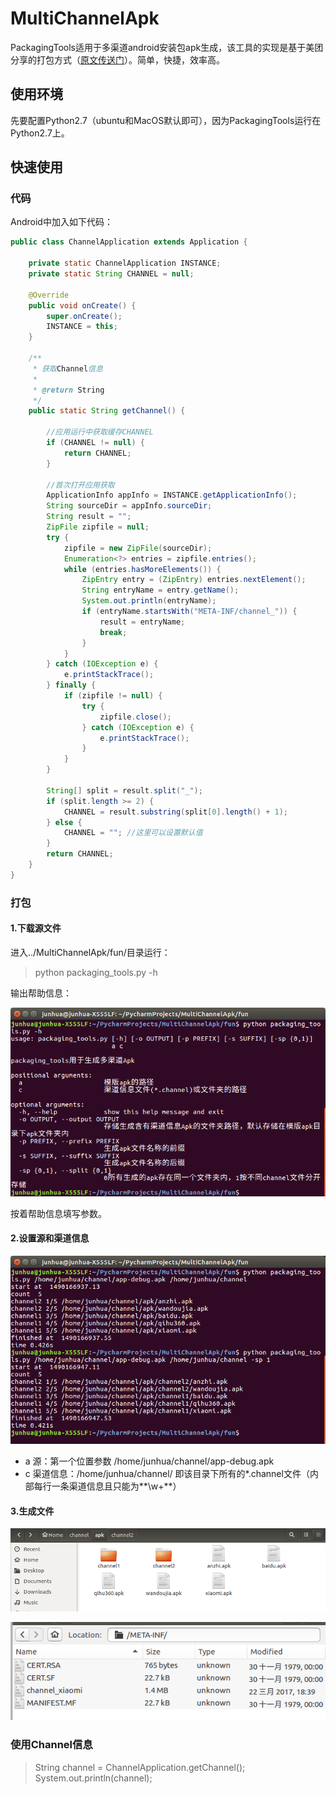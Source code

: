 # MultiChannelApk
PackagingTools适用于多渠道android安装包apk生成，该工具的实现是基于美团分享的打包方式（[原文传送门](http://tech.meituan.com/mt-apk-packaging.html)）。简单，快捷，效率高。

## 使用环境
先要配置Python2.7（ubuntu和MacOS默认即可），因为PackagingTools运行在Python2.7上。

## 快速使用

### 代码
Android中加入如下代码：
```java
public class ChannelApplication extends Application {

    private static ChannelApplication INSTANCE;
    private static String CHANNEL = null;

    @Override
    public void onCreate() {
        super.onCreate();
        INSTANCE = this;
    }

    /**
     * 获取Channel信息
     *
     * @return String
     */
    public static String getChannel() {

        //应用运行中获取缓存CHANNEL
        if (CHANNEL != null) {
            return CHANNEL;
        }

        //首次打开应用获取
        ApplicationInfo appInfo = INSTANCE.getApplicationInfo();
        String sourceDir = appInfo.sourceDir;
        String result = "";
        ZipFile zipfile = null;
        try {
            zipfile = new ZipFile(sourceDir);
            Enumeration<?> entries = zipfile.entries();
            while (entries.hasMoreElements()) {
                ZipEntry entry = (ZipEntry) entries.nextElement();
                String entryName = entry.getName();
                System.out.println(entryName);
                if (entryName.startsWith("META-INF/channel_")) {
                    result = entryName;
                    break;
                }
            }
        } catch (IOException e) {
            e.printStackTrace();
        } finally {
            if (zipfile != null) {
                try {
                    zipfile.close();
                } catch (IOException e) {
                    e.printStackTrace();
                }
            }
        }

        String[] split = result.split("_");
        if (split.length >= 2) {
            CHANNEL = result.substring(split[0].length() + 1);
        } else {
            CHANNEL = ""; //这里可以设置默认值
        }
        return CHANNEL;
    }
}
```


### 打包
#### 1.下载源文件
进入../MultiChannelApk/fun/目录运行：
>python packaging_tools.py -h

输出帮助信息：

![帮助信息](https://github.com/JunhuaLin/MultiChannelApk/blob/master/assets/help.png)

按着帮助信息填写参数。

#### 2.设置源和渠道信息

![执行生成](https://github.com/JunhuaLin/MultiChannelApk/blob/master/assets/gen.png)

- a 源：第一个位置参数 /home/junhua/channel/app-debug.apk
- c 渠道信息：/home/junhua/channel/ 即该目录下所有的*.channel文件（内部每行一条渠道信息且只能为**\w+**）

#### 3.生成文件

![生成文件](https://github.com/JunhuaLin/MultiChannelApk/blob/master/assets/result1.png)

![APK内部文件](https://github.com/JunhuaLin/MultiChannelApk/blob/master/assets/inner.png)

### 使用Channel信息

>String channel = ChannelApplication.getChannel();
>System.out.println(channel);






